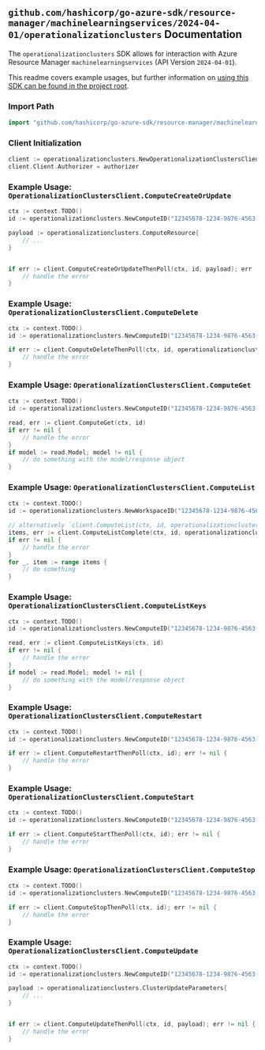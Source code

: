 
## `github.com/hashicorp/go-azure-sdk/resource-manager/machinelearningservices/2024-04-01/operationalizationclusters` Documentation

The `operationalizationclusters` SDK allows for interaction with Azure Resource Manager `machinelearningservices` (API Version `2024-04-01`).

This readme covers example usages, but further information on [using this SDK can be found in the project root](https://github.com/hashicorp/go-azure-sdk/tree/main/docs).

### Import Path

```go
import "github.com/hashicorp/go-azure-sdk/resource-manager/machinelearningservices/2024-04-01/operationalizationclusters"
```


### Client Initialization

```go
client := operationalizationclusters.NewOperationalizationClustersClientWithBaseURI("https://management.azure.com")
client.Client.Authorizer = authorizer
```


### Example Usage: `OperationalizationClustersClient.ComputeCreateOrUpdate`

```go
ctx := context.TODO()
id := operationalizationclusters.NewComputeID("12345678-1234-9876-4563-123456789012", "example-resource-group", "workspaceName", "computeName")

payload := operationalizationclusters.ComputeResource{
	// ...
}


if err := client.ComputeCreateOrUpdateThenPoll(ctx, id, payload); err != nil {
	// handle the error
}
```


### Example Usage: `OperationalizationClustersClient.ComputeDelete`

```go
ctx := context.TODO()
id := operationalizationclusters.NewComputeID("12345678-1234-9876-4563-123456789012", "example-resource-group", "workspaceName", "computeName")

if err := client.ComputeDeleteThenPoll(ctx, id, operationalizationclusters.DefaultComputeDeleteOperationOptions()); err != nil {
	// handle the error
}
```


### Example Usage: `OperationalizationClustersClient.ComputeGet`

```go
ctx := context.TODO()
id := operationalizationclusters.NewComputeID("12345678-1234-9876-4563-123456789012", "example-resource-group", "workspaceName", "computeName")

read, err := client.ComputeGet(ctx, id)
if err != nil {
	// handle the error
}
if model := read.Model; model != nil {
	// do something with the model/response object
}
```


### Example Usage: `OperationalizationClustersClient.ComputeList`

```go
ctx := context.TODO()
id := operationalizationclusters.NewWorkspaceID("12345678-1234-9876-4563-123456789012", "example-resource-group", "workspaceName")

// alternatively `client.ComputeList(ctx, id, operationalizationclusters.DefaultComputeListOperationOptions())` can be used to do batched pagination
items, err := client.ComputeListComplete(ctx, id, operationalizationclusters.DefaultComputeListOperationOptions())
if err != nil {
	// handle the error
}
for _, item := range items {
	// do something
}
```


### Example Usage: `OperationalizationClustersClient.ComputeListKeys`

```go
ctx := context.TODO()
id := operationalizationclusters.NewComputeID("12345678-1234-9876-4563-123456789012", "example-resource-group", "workspaceName", "computeName")

read, err := client.ComputeListKeys(ctx, id)
if err != nil {
	// handle the error
}
if model := read.Model; model != nil {
	// do something with the model/response object
}
```


### Example Usage: `OperationalizationClustersClient.ComputeRestart`

```go
ctx := context.TODO()
id := operationalizationclusters.NewComputeID("12345678-1234-9876-4563-123456789012", "example-resource-group", "workspaceName", "computeName")

if err := client.ComputeRestartThenPoll(ctx, id); err != nil {
	// handle the error
}
```


### Example Usage: `OperationalizationClustersClient.ComputeStart`

```go
ctx := context.TODO()
id := operationalizationclusters.NewComputeID("12345678-1234-9876-4563-123456789012", "example-resource-group", "workspaceName", "computeName")

if err := client.ComputeStartThenPoll(ctx, id); err != nil {
	// handle the error
}
```


### Example Usage: `OperationalizationClustersClient.ComputeStop`

```go
ctx := context.TODO()
id := operationalizationclusters.NewComputeID("12345678-1234-9876-4563-123456789012", "example-resource-group", "workspaceName", "computeName")

if err := client.ComputeStopThenPoll(ctx, id); err != nil {
	// handle the error
}
```


### Example Usage: `OperationalizationClustersClient.ComputeUpdate`

```go
ctx := context.TODO()
id := operationalizationclusters.NewComputeID("12345678-1234-9876-4563-123456789012", "example-resource-group", "workspaceName", "computeName")

payload := operationalizationclusters.ClusterUpdateParameters{
	// ...
}


if err := client.ComputeUpdateThenPoll(ctx, id, payload); err != nil {
	// handle the error
}
```
